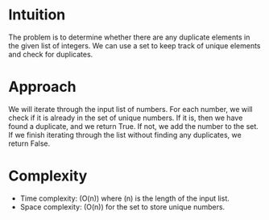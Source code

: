 # Intuition
The problem is to determine whether there are any duplicate elements in the given list of integers. We can use a set to keep track of unique elements and check for duplicates.

# Approach
We will iterate through the input list of numbers. For each number, we will check if it is already in the set of unique numbers. If it is, then we have found a duplicate, and we return True. If not, we add the number to the set. If we finish iterating through the list without finding any duplicates, we return False.

# Complexity
- Time complexity: \(O(n)\) where \(n\) is the length of the input list.
- Space complexity: \(O(n)\) for the set to store unique numbers.